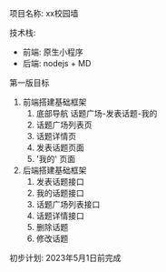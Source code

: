 项目名称: xx校园墙

技术栈:    

- 前端: 原生小程序
- 后端: nodejs + MD



第一版目标

1. 前端搭建基础框架
   1. 底部导航    话题广场-发表话题-我的
   2. 话题广场列表页
   3. 话题详情页
   4. 发表话题页面
   5. '我的' 页面
2. 后端搭建基础框架
   1. 发表话题接口
   2. 我的话题接口
   3. 话题广场列表接口
   4. 话题详情接口
   5. 删除话题
   6. 修改话题



初步计划: 2023年5月1日前完成

